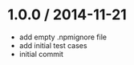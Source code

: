 
1.0.0 / 2014-11-21
==================

  * add empty .npmignore file
  * add initial test cases
  * initial commit
